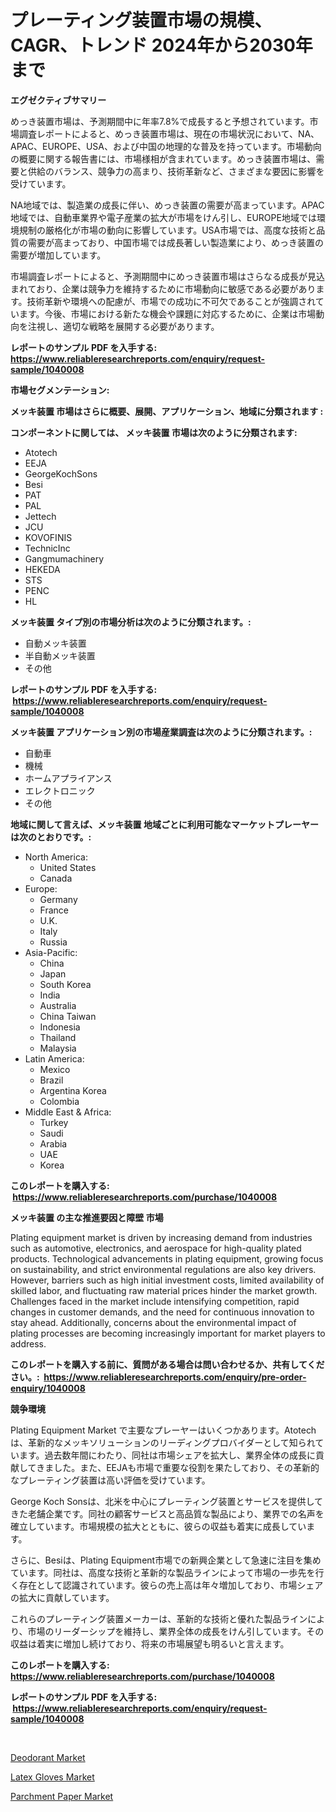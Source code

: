 <p><h1>プレーティング装置市場の規模、CAGR、トレンド 2024年から2030年まで</h1></p><p><strong>エグゼクティブサマリー</strong></p>
<p><p>めっき装置市場は、予測期間中に年率7.8%で成長すると予想されています。市場調査レポートによると、めっき装置市場は、現在の市場状況において、NA、APAC、EUROPE、USA、および中国の地理的な普及を持っています。市場動向の概要に関する報告書には、市場様相が含まれています。めっき装置市場は、需要と供給のバランス、競争力の高まり、技術革新など、さまざまな要因に影響を受けています。</p><p>NA地域では、製造業の成長に伴い、めっき装置の需要が高まっています。APAC地域では、自動車業界や電子産業の拡大が市場をけん引し、EUROPE地域では環境規制の厳格化が市場の動向に影響しています。USA市場では、高度な技術と品質の需要が高まっており、中国市場では成長著しい製造業により、めっき装置の需要が増加しています。</p><p>市場調査レポートによると、予測期間中にめっき装置市場はさらなる成長が見込まれており、企業は競争力を維持するために市場動向に敏感である必要があります。技術革新や環境への配慮が、市場での成功に不可欠であることが強調されています。今後、市場における新たな機会や課題に対応するために、企業は市場動向を注視し、適切な戦略を展開する必要があります。</p></p>
<p><strong>レポートのサンプル PDF を入手する: <a href="https://www.reliableresearchreports.com/enquiry/request-sample/1040008">https://www.reliableresearchreports.com/enquiry/request-sample/1040008</a></strong></p>
<p><strong>市場セグメンテーション:</strong></p>
<p><strong> メッキ装置 市場はさらに概要、展開、アプリケーション、地域に分類されます :</strong></p>
<p><strong>コンポーネントに関しては、 メッキ装置 市場は次のように分類されます: &nbsp;</strong></p>
<p><ul><li>Atotech</li><li>EEJA</li><li>GeorgeKochSons</li><li>Besi</li><li>PAT</li><li>PAL</li><li>Jettech</li><li>JCU</li><li>KOVOFINIS</li><li>TechnicInc</li><li>Gangmumachinery</li><li>HEKEDA</li><li>STS</li><li>PENC</li><li>HL</li></ul></p>
<p><strong> メッキ装置 タイプ別の市場分析は次のように分類されます。:</strong></p>
<p><ul><li>自動メッキ装置</li><li>半自動メッキ装置</li><li>その他</li></ul></p>
<p><strong>レポートのサンプル PDF を入手する: &nbsp;<a href="https://www.reliableresearchreports.com/enquiry/request-sample/1040008">https://www.reliableresearchreports.com/enquiry/request-sample/1040008</a></strong></p>
<p><strong> メッキ装置 アプリケーション別の市場産業調査は次のように分類されます。:</strong></p>
<p><ul><li>自動車</li><li>機械</li><li>ホームアプライアンス</li><li>エレクトロニック</li><li>その他</li></ul></p>
<p><strong>地域に関して言えば、メッキ装置 地域ごとに利用可能なマーケットプレーヤーは次のとおりです。:</strong></p>
<p><ul>
    <li>
        North America:
        <ul>
            <li>United States</li>
            <li>Canada</li>
        </ul>
    </li>
    <li>
        Europe:
        <ul>
            <li>Germany</li>
            <li>France</li>
            <li>U.K.</li>
            <li>Italy</li>
            <li>Russia</li>
        </ul>
    </li>
    <li>
        Asia-Pacific:
        <ul>
            <li>China</li>
            <li>Japan</li>
            <li>South Korea</li>
            <li>India</li>
            <li>Australia</li>
            <li>China Taiwan</li>
            <li>Indonesia</li>
            <li>Thailand</li>
            <li>Malaysia</li>
        </ul>
    </li>
    <li>
        Latin America:
        <ul>
            <li>Mexico</li>
            <li>Brazil</li>
            <li>Argentina Korea</li>
            <li>Colombia</li>
        </ul>
    </li>
    <li>
        Middle East & Africa:
        <ul>
            <li>Turkey</li>
            <li>Saudi</li>
            <li>Arabia</li>
            <li>UAE</li>
            <li>Korea</li>
        </ul>
    </li>
    </ul></p>
<p><strong>このレポートを購入する: &nbsp;<a href="https://www.reliableresearchreports.com/purchase/1040008">https://www.reliableresearchreports.com/purchase/1040008</a></strong></p>
<p><strong>メッキ装置 の主な推進要因と障壁 市場</strong></p>
<p><p>Plating equipment market is driven by increasing demand from industries such as automotive, electronics, and aerospace for high-quality plated products. Technological advancements in plating equipment, growing focus on sustainability, and strict environmental regulations are also key drivers. However, barriers such as high initial investment costs, limited availability of skilled labor, and fluctuating raw material prices hinder the market growth. Challenges faced in the market include intensifying competition, rapid changes in customer demands, and the need for continuous innovation to stay ahead. Additionally, concerns about the environmental impact of plating processes are becoming increasingly important for market players to address.</p></p>
<p><strong>このレポートを購入する前に、質問がある場合は問い合わせるか、共有してください。:&nbsp; <a href="https://www.reliableresearchreports.com/enquiry/pre-order-enquiry/1040008">https://www.reliableresearchreports.com/enquiry/pre-order-enquiry/1040008</a></strong></p>
<p><strong>競争環境</strong></p>
<p><p>Plating Equipment Market で主要なプレーヤーはいくつかあります。Atotechは、革新的なメッキソリューションのリーディングプロバイダーとして知られています。過去数年間にわたり、同社は市場シェアを拡大し、業界全体の成長に貢献してきました。また、EEJAも市場で重要な役割を果たしており、その革新的なプレーティング装置は高い評価を受けています。</p><p>George Koch Sonsは、北米を中心にプレーティング装置とサービスを提供してきた老舗企業です。同社の顧客サービスと高品質な製品により、業界での名声を確立しています。市場規模の拡大とともに、彼らの収益も着実に成長しています。</p><p>さらに、Besiは、Plating Equipment市場での新興企業として急速に注目を集めています。同社は、高度な技術と革新的な製品ラインによって市場の一歩先を行く存在として認識されています。彼らの売上高は年々増加しており、市場シェアの拡大に貢献しています。</p><p>これらのプレーティング装置メーカーは、革新的な技術と優れた製品ラインにより、市場のリーダーシップを維持し、業界全体の成長をけん引しています。その収益は着実に増加し続けており、将来の市場展望も明るいと言えます。</p></p>
<p><strong>このレポートを購入する: &nbsp; <a href="https://www.reliableresearchreports.com/purchase/1040008">https://www.reliableresearchreports.com/purchase/1040008</a></strong></p>
<p><strong>レポートのサンプル PDF を入手する: &nbsp;<a href="https://www.reliableresearchreports.com/enquiry/request-sample/1040008">https://www.reliableresearchreports.com/enquiry/request-sample/1040008</a></strong><strong></strong></p>
<p>&nbsp;</p>
<p><p><a href="https://github.com/wusalecollins540tpqoz/Market-Research-Report-List-1/blob/main/deodorant-market.md">Deodorant Market</a></p><p><a href="https://github.com/pjcfca/Market-Research-Report-List-1/blob/main/latex-gloves-market.md">Latex Gloves Market</a></p><p><a href="https://github.com/johnbach50/Market-Research-Report-List-2/blob/main/parchment-paper-market.md">Parchment Paper Market</a></p></p>